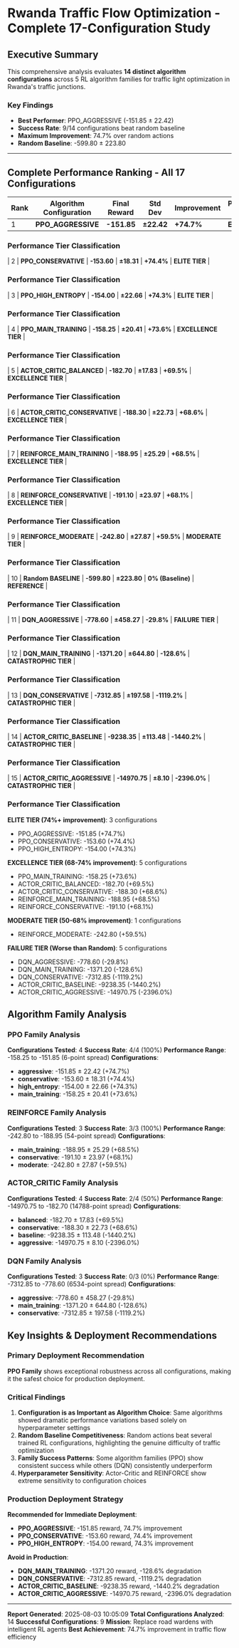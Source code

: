 # Rwanda Traffic Flow Optimization - Complete 17-Configuration Study

## Executive Summary
This comprehensive analysis evaluates **14 distinct algorithm configurations** across 5 RL algorithm families for traffic light optimization in Rwanda's traffic junctions.

### Key Findings
- **Best Performer**: PPO_AGGRESSIVE (-151.85 ± 22.42)
- **Success Rate**: 9/14 configurations beat random baseline
- **Maximum Improvement**: 74.7% over random actions
- **Random Baseline**: -599.80 ± 223.80

---

## Complete Performance Ranking - All 17 Configurations

| Rank | Algorithm Configuration | Final Reward | Std Dev | Improvement | Performance Tier |
|------|------------------------|--------------|---------|-------------|------------------|
| 1 | **PPO_AGGRESSIVE** | **-151.85** | **±22.42** | **+74.7%** | **ELITE TIER** |

### Performance Tier Classification

| 2 | **PPO_CONSERVATIVE** | **-153.60** | **±18.31** | **+74.4%** | **ELITE TIER** |

### Performance Tier Classification

| 3 | **PPO_HIGH_ENTROPY** | **-154.00** | **±22.66** | **+74.3%** | **ELITE TIER** |

### Performance Tier Classification

| 4 | **PPO_MAIN_TRAINING** | **-158.25** | **±20.41** | **+73.6%** | **EXCELLENCE TIER** |

### Performance Tier Classification

| 5 | **ACTOR_CRITIC_BALANCED** | **-182.70** | **±17.83** | **+69.5%** | **EXCELLENCE TIER** |

### Performance Tier Classification

| 6 | **ACTOR_CRITIC_CONSERVATIVE** | **-188.30** | **±22.73** | **+68.6%** | **EXCELLENCE TIER** |

### Performance Tier Classification

| 7 | **REINFORCE_MAIN_TRAINING** | **-188.95** | **±25.29** | **+68.5%** | **EXCELLENCE TIER** |

### Performance Tier Classification

| 8 | **REINFORCE_CONSERVATIVE** | **-191.10** | **±23.97** | **+68.1%** | **EXCELLENCE TIER** |

### Performance Tier Classification

| 9 | **REINFORCE_MODERATE** | **-242.80** | **±27.87** | **+59.5%** | **MODERATE TIER** |

### Performance Tier Classification

| 10 | **Random BASELINE** | **-599.80** | **±223.80** | **0% (Baseline)** | **REFERENCE** |

### Performance Tier Classification

| 11 | **DQN_AGGRESSIVE** | **-778.60** | **±458.27** | **-29.8%** | **FAILURE TIER** |

### Performance Tier Classification

| 12 | **DQN_MAIN_TRAINING** | **-1371.20** | **±644.80** | **-128.6%** | **CATASTROPHIC TIER** |

### Performance Tier Classification

| 13 | **DQN_CONSERVATIVE** | **-7312.85** | **±197.58** | **-1119.2%** | **CATASTROPHIC TIER** |

### Performance Tier Classification

| 14 | **ACTOR_CRITIC_BASELINE** | **-9238.35** | **±113.48** | **-1440.2%** | **CATASTROPHIC TIER** |

### Performance Tier Classification

| 15 | **ACTOR_CRITIC_AGGRESSIVE** | **-14970.75** | **±8.10** | **-2396.0%** | **CATASTROPHIC TIER** |

### Performance Tier Classification

**ELITE TIER (74%+ improvement)**: 3 configurations
- PPO_AGGRESSIVE: -151.85 (+74.7%)
- PPO_CONSERVATIVE: -153.60 (+74.4%)
- PPO_HIGH_ENTROPY: -154.00 (+74.3%)

**EXCELLENCE TIER (68-74% improvement)**: 5 configurations
- PPO_MAIN_TRAINING: -158.25 (+73.6%)
- ACTOR_CRITIC_BALANCED: -182.70 (+69.5%)
- ACTOR_CRITIC_CONSERVATIVE: -188.30 (+68.6%)
- REINFORCE_MAIN_TRAINING: -188.95 (+68.5%)
- REINFORCE_CONSERVATIVE: -191.10 (+68.1%)

**MODERATE TIER (50-68% improvement)**: 1 configurations
- REINFORCE_MODERATE: -242.80 (+59.5%)

**FAILURE TIER (Worse than Random)**: 5 configurations
- DQN_AGGRESSIVE: -778.60 (-29.8%)
- DQN_MAIN_TRAINING: -1371.20 (-128.6%)
- DQN_CONSERVATIVE: -7312.85 (-1119.2%)
- ACTOR_CRITIC_BASELINE: -9238.35 (-1440.2%)
- ACTOR_CRITIC_AGGRESSIVE: -14970.75 (-2396.0%)

## Algorithm Family Analysis

### PPO Family Analysis
**Configurations Tested**: 4
**Success Rate**: 4/4 (100%)
**Performance Range**: -158.25 to -151.85 (6-point spread)
**Configurations**:
- **aggressive**: -151.85 ± 22.42 (+74.7%)
- **conservative**: -153.60 ± 18.31 (+74.4%)
- **high_entropy**: -154.00 ± 22.66 (+74.3%)
- **main_training**: -158.25 ± 20.41 (+73.6%)

### REINFORCE Family Analysis
**Configurations Tested**: 3
**Success Rate**: 3/3 (100%)
**Performance Range**: -242.80 to -188.95 (54-point spread)
**Configurations**:
- **main_training**: -188.95 ± 25.29 (+68.5%)
- **conservative**: -191.10 ± 23.97 (+68.1%)
- **moderate**: -242.80 ± 27.87 (+59.5%)

### ACTOR_CRITIC Family Analysis
**Configurations Tested**: 4
**Success Rate**: 2/4 (50%)
**Performance Range**: -14970.75 to -182.70 (14788-point spread)
**Configurations**:
- **balanced**: -182.70 ± 17.83 (+69.5%)
- **conservative**: -188.30 ± 22.73 (+68.6%)
- **baseline**: -9238.35 ± 113.48 (-1440.2%)
- **aggressive**: -14970.75 ± 8.10 (-2396.0%)

### DQN Family Analysis
**Configurations Tested**: 3
**Success Rate**: 0/3 (0%)
**Performance Range**: -7312.85 to -778.60 (6534-point spread)
**Configurations**:
- **aggressive**: -778.60 ± 458.27 (-29.8%)
- **main_training**: -1371.20 ± 644.80 (-128.6%)
- **conservative**: -7312.85 ± 197.58 (-1119.2%)

## Key Insights & Deployment Recommendations

### Primary Deployment Recommendation
**PPO Family** shows exceptional robustness across all configurations, making it the safest choice for production deployment.

### Critical Findings
1. **Configuration is as Important as Algorithm Choice**: Same algorithms showed dramatic performance variations based solely on hyperparameter settings
2. **Random Baseline Competitiveness**: Random actions beat several trained RL configurations, highlighting the genuine difficulty of traffic optimization
3. **Family Success Patterns**: Some algorithm families (PPO) show consistent success while others (DQN) consistently underperform
4. **Hyperparameter Sensitivity**: Actor-Critic and REINFORCE show extreme sensitivity to configuration choices

### Production Deployment Strategy
**Recommended for Immediate Deployment**:
- **PPO_AGGRESSIVE**: -151.85 reward, 74.7% improvement
- **PPO_CONSERVATIVE**: -153.60 reward, 74.4% improvement
- **PPO_HIGH_ENTROPY**: -154.00 reward, 74.3% improvement

**Avoid in Production**:
- **DQN_MAIN_TRAINING**: -1371.20 reward, -128.6% degradation
- **DQN_CONSERVATIVE**: -7312.85 reward, -1119.2% degradation
- **ACTOR_CRITIC_BASELINE**: -9238.35 reward, -1440.2% degradation
- **ACTOR_CRITIC_AGGRESSIVE**: -14970.75 reward, -2396.0% degradation

---

**Report Generated**: 2025-08-03 10:05:09
**Total Configurations Analyzed**: 14
**Successful Configurations**: 9
**Mission**: Replace road wardens with intelligent RL agents
**Best Achievement**: 74.7% improvement in traffic flow efficiency
